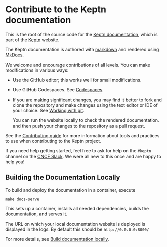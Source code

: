 # Contribute to the Keptn documentation

This is the root of the source code for
the
[Keptn documentation](https://lifecycle.keptn.sh/docs/),
which is part of the
[Keptn](https://keptn.sh) website.

The Keptn documentation is authored with
[markdown](https://www.markdownguide.org/basic-syntax/)
and rendered using
[MkDocs](https://www.mkdocs.org/).

We welcome and encourage contributions of all levels.
You can make modifications in various ways:

- Use the GitHub editor;
  this works well for small modifications.
- Use GitHub Codespaces.
   See
  [Codespaces](./docs/contribute/general/codespace.md).
- If you are making significant changes,
  you may find it better to fork and clone the repository
  and make changes using the text editor or IDE of your choice.
  See [Working with git](docs/contribute/general/git/index.md).

  You can run the website locally
  to check the rendered documentation.
  and then push your changes to the repository as a pull request.

See the
[Contributing guide](./docs/contribute/index.md)
for more information about tools and practices to use
when contributing to the Keptn project.

If you need help getting started,
feel free to ask for help on the `#keptn` channel on the [CNCF Slack](https://cloud-native.slack.com).
We were all new to this once and are happy to help you!

## Building the Documentation Locally

To build and deploy the documentation in a container, execute

```shell
make docs-serve
```

This sets up a container, installs all needed dependencies,
builds the documentation, and serves it.

The URL on which your local documentation website is deployed
is displayed in the logs.
By default this should be `http://0.0.0.0:8000/`

For more details, see
[Build documentation locally](docs/contribute/docs/local-building.md).
